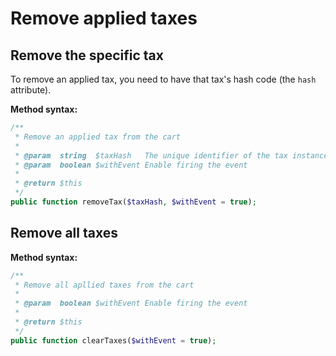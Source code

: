 # Remove applied taxes
## Remove the specific tax
To remove an applied tax, you need to have that tax's hash code (the `hash` attribute).

**Method syntax:**

```php
/**
 * Remove an applied tax from the cart
 *
 * @param  string  $taxHash   The unique identifier of the tax instance
 * @param  boolean $withEvent Enable firing the event
 *
 * @return $this
 */
public function removeTax($taxHash, $withEvent = true);
```

## Remove all taxes
**Method syntax:**

```php
/**
 * Remove all apllied taxes from the cart
 *
 * @param  boolean $withEvent Enable firing the event
 *
 * @return $this
 */
public function clearTaxes($withEvent = true);
```
